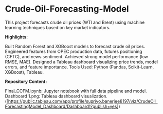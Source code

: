 # Crude-Oil-Forecasting-Model
This project forecasts crude oil prices (WTI and Brent) using machine learning techniques based on key market indicators.

**Highlights:**

Built Random Forest and XGBoost models to forecast crude oil prices.
Engineered features from OPEC production data, futures positioning (CFTC), and news sentiment.
Achieved strong model performance (low RMSE, MAE).
Designed a Tableau dashboard visualizing price trends, model errors, and feature importance.
Tools Used: Python (Pandas, Scikit-Learn, XGBoost), Tableau.

**Repository Content:**

Final_COFM.ipynb: Jupyter notebook with full data pipeline and model.
Dashboard 1.png: Tableau dashboard visualization. ([https://public.tableau.com/app/profile/supriyo.banerjee8197/viz/CrudeOil_ForecastingModel_Dashboard/Dashboard1?publish=yes])
